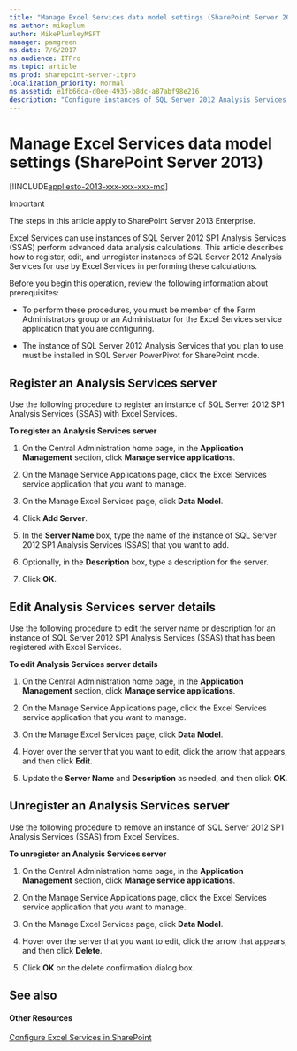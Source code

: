 ```yaml
---
title: "Manage Excel Services data model settings (SharePoint Server 2013)"
ms.author: mikeplum
author: MikePlumleyMSFT
manager: pamgreen
ms.date: 7/6/2017
ms.audience: ITPro
ms.topic: article
ms.prod: sharepoint-server-itpro
localization_priority: Normal
ms.assetid: e1fb66ca-d0ee-4935-b8dc-a87abf98e216
description: "Configure instances of SQL Server 2012 Analysis Services for Data Model functionality in Excel Services."
---
```


# Manage Excel Services data model settings (SharePoint Server 2013)

[!INCLUDE[appliesto-2013-xxx-xxx-xxx-md](../includes/appliesto-2013-xxx-xxx-xxx-md.md)]
  
> [!IMPORTANT]
> The steps in this article apply to SharePoint Server 2013 Enterprise. 
  
Excel Services can use instances of SQL Server 2012 SP1 Analysis Services (SSAS) perform advanced data analysis calculations. This article describes how to register, edit, and unregister instances of SQL Server 2012 Analysis Services for use by Excel Services in performing these calculations.
  
Before you begin this operation, review the following information about prerequisites:
  
- To perform these procedures, you must be member of the Farm Administrators group or an Administrator for the Excel Services service application that you are configuring.
    
- The instance of SQL Server 2012 Analysis Services that you plan to use must be installed in SQL Server PowerPivot for SharePoint mode.
    
    
## Register an Analysis Services server
<a name="proc1"> </a>

Use the following procedure to register an instance of SQL Server 2012 SP1 Analysis Services (SSAS) with Excel Services.
  
 **To register an Analysis Services server**
  
1. On the Central Administration home page, in the **Application Management** section, click **Manage service applications**.
    
2. On the Manage Service Applications page, click the Excel Services service application that you want to manage.
    
3. On the Manage Excel Services page, click **Data Model**.
    
4. Click **Add Server**.
    
5. In the **Server Name** box, type the name of the instance of SQL Server 2012 SP1 Analysis Services (SSAS) that you want to add. 
    
6. Optionally, in the **Description** box, type a description for the server. 
    
7. Click **OK**.
    
## Edit Analysis Services server details
<a name="proc2"> </a>

Use the following procedure to edit the server name or description for an instance of SQL Server 2012 SP1 Analysis Services (SSAS) that has been registered with Excel Services.
  
 **To edit Analysis Services server details**
  
1. On the Central Administration home page, in the **Application Management** section, click **Manage service applications**.
    
2. On the Manage Service Applications page, click the Excel Services service application that you want to manage.
    
3. On the Manage Excel Services page, click **Data Model**.
    
4. Hover over the server that you want to edit, click the arrow that appears, and then click **Edit**.
    
5. Update the **Server Name** and **Description** as needed, and then click **OK**.
    
## Unregister an Analysis Services server
<a name="proc3"> </a>

Use the following procedure to remove an instance of SQL Server 2012 SP1 Analysis Services (SSAS) from Excel Services.
  
 **To unregister an Analysis Services server**
  
1. On the Central Administration home page, in the **Application Management** section, click **Manage service applications**.
    
2. On the Manage Service Applications page, click the Excel Services service application that you want to manage.
    
3. On the Manage Excel Services page, click **Data Model**.
    
4. Hover over the server that you want to edit, click the arrow that appears, and then click **Delete**.
    
5. Click **OK** on the delete confirmation dialog box. 
    
## See also
<a name="proc3"> </a>

#### Other Resources

[Configure Excel Services in SharePoint](/SharePoint/administration/configure-excel-services)

